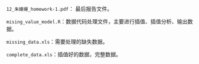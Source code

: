 `12_朱姗姗_homework-1.pdf`： 最后报告文件。

`mising_value_model.R`：数据代码处理文件，主要进行插值、插值分析、输出数据。

`missing_data.xls`：需要处理的缺失数据。

`complete_data.xls`：插值好的数据，完整数据。